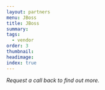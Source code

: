 ```yaml
---
layout: partners
menu: JBoss
title: JBoss
summary:
tags:
  - vendor
order: 3
thumbnail:
headimage:
index: true
---
```


*Request a call back to find out more.*
